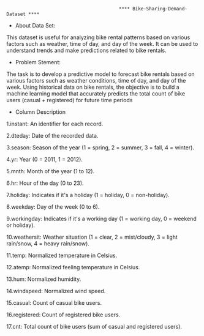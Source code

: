                                              **** Bike-Sharing-Demand-Dataset ****


* About Data Set:

This dataset is useful for analyzing bike rental patterns based on various factors such as weather, time of day, and day of the week. It can be used to understand trends and make predictions related to bike rentals.

* Problem Stement:

The task is to develop a predictive model to forecast bike rentals based on various factors such as weather conditions, time of day, and day of the week. Using historical data on bike rentals, the objective is to build a machine learning model that accurately predicts the total count of bike users (casual + registered) for future time periods

* Column Description

1.instant: An identifier for each record.

2.dteday: Date of the recorded data.

3.season: Season of the year (1 = spring, 2 = summer, 3 = fall, 4 = winter).

4.yr: Year (0 = 2011, 1 = 2012).

5.mnth: Month of the year (1 to 12).

6.hr: Hour of the day (0 to 23).

7.holiday: Indicates if it's a holiday (1 = holiday, 0 = non-holiday).

8.weekday: Day of the week (0 to 6).

9.workingday: Indicates if it's a working day (1 = working day, 0 = weekend or holiday).

10.weathersit: Weather situation (1 = clear, 2 = mist/cloudy, 3 = light rain/snow, 4 = heavy rain/snow).

11.temp: Normalized temperature in Celsius.

12.atemp: Normalized feeling temperature in Celsius.

13.hum: Normalized humidity.

14.windspeed: Normalized wind speed.

15.casual: Count of casual bike users.

16.registered: Count of registered bike users.

17.cnt: Total count of bike users (sum of casual and registered users).
